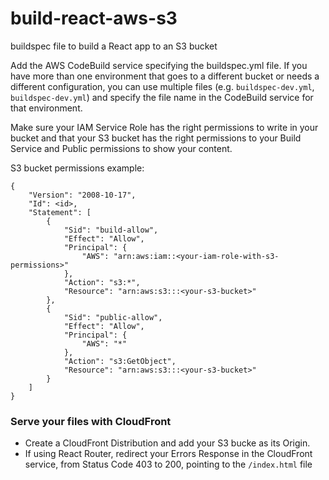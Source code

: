 # build-react-aws-s3
buildspec file to build a React app to an S3 bucket

Add the AWS CodeBuild service specifying the buildspec.yml file. If you have more than one environment that goes to a different bucket or needs a different configuration, you can use multiple files (e.g. `buildspec-dev.yml`, `buildspec-dev.yml`) and specify the file name in the CodeBuild service for that environment.

Make sure your IAM Service Role has the right permissions to write in your bucket and that your S3 bucket has the right permissions to your Build Service and Public permissions to show your content.

S3 bucket permissions example:
~~~
{
    "Version": "2008-10-17",
    "Id": <id>,
    "Statement": [
        {
            "Sid": "build-allow",
            "Effect": "Allow",
            "Principal": {
                "AWS": "arn:aws:iam::<your-iam-role-with-s3-permissions>"
            },
            "Action": "s3:*",
            "Resource": "arn:aws:s3:::<your-s3-bucket>"
        },
        {
            "Sid": "public-allow",
            "Effect": "Allow",
            "Principal": {
                "AWS": "*"
            },
            "Action": "s3:GetObject",
            "Resource": "arn:aws:s3:::<your-s3-bucket>"
        }
    ]
}
~~~

### Serve your files with CloudFront

+ Create a CloudFront Distribution and add your S3 bucke as its Origin.
+ If using React Router, redirect your Errors Response in the CloudFront service, from Status Code 403 to 200, pointing to the `/index.html` file


